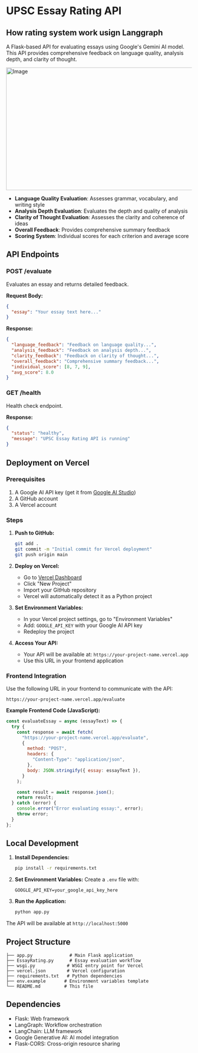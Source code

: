 # UPSC Essay Rating API

## How rating system work usign Langgraph

A Flask-based API for evaluating essays using Google's Gemini AI model. This API provides comprehensive feedback on language quality, analysis depth, and clarity of thought.

<img width="591" height="333" alt="Image" src="https://github.com/user-attachments/assets/d943a1c6-ab6d-4e3e-a961-0784dcbbc073" />

- **Language Quality Evaluation**: Assesses grammar, vocabulary, and writing style
- **Analysis Depth Evaluation**: Evaluates the depth and quality of analysis
- **Clarity of Thought Evaluation**: Assesses the clarity and coherence of ideas
- **Overall Feedback**: Provides comprehensive summary feedback
- **Scoring System**: Individual scores for each criterion and average score

## API Endpoints

### POST /evaluate

Evaluates an essay and returns detailed feedback.

**Request Body:**

```json
{
  "essay": "Your essay text here..."
}
```

**Response:**

```json
{
  "language_feedback": "Feedback on language quality...",
  "analysis_feedback": "Feedback on analysis depth...",
  "clarity_feedback": "Feedback on clarity of thought...",
  "overall_feedback": "Comprehensive summary feedback...",
  "individual_score": [8, 7, 9],
  "avg_score": 8.0
}
```

### GET /health

Health check endpoint.

**Response:**

```json
{
  "status": "healthy",
  "message": "UPSC Essay Rating API is running"
}
```

## Deployment on Vercel

### Prerequisites

1. A Google AI API key (get it from [Google AI Studio](https://aistudio.google.com/app/apikey))
2. A GitHub account
3. A Vercel account

### Steps

1. **Push to GitHub:**

   ```bash
   git add .
   git commit -m "Initial commit for Vercel deployment"
   git push origin main
   ```

2. **Deploy on Vercel:**

   - Go to [Vercel Dashboard](https://vercel.com/dashboard)
   - Click "New Project"
   - Import your GitHub repository
   - Vercel will automatically detect it as a Python project

3. **Set Environment Variables:**

   - In your Vercel project settings, go to "Environment Variables"
   - Add: `GOOGLE_API_KEY` with your Google AI API key
   - Redeploy the project

4. **Access Your API:**
   - Your API will be available at: `https://your-project-name.vercel.app`
   - Use this URL in your frontend application

### Frontend Integration

Use the following URL in your frontend to communicate with the API:

```
https://your-project-name.vercel.app/evaluate
```

**Example Frontend Code (JavaScript):**

```javascript
const evaluateEssay = async (essayText) => {
  try {
    const response = await fetch(
      "https://your-project-name.vercel.app/evaluate",
      {
        method: "POST",
        headers: {
          "Content-Type": "application/json",
        },
        body: JSON.stringify({ essay: essayText }),
      }
    );

    const result = await response.json();
    return result;
  } catch (error) {
    console.error("Error evaluating essay:", error);
    throw error;
  }
};
```

## Local Development

1. **Install Dependencies:**

   ```bash
   pip install -r requirements.txt
   ```

2. **Set Environment Variables:**
   Create a `.env` file with:

   ```
   GOOGLE_API_KEY=your_google_api_key_here
   ```

3. **Run the Application:**
   ```bash
   python app.py
   ```

The API will be available at `http://localhost:5000`

## Project Structure

```
├── app.py              # Main Flask application
├── EssayRating.py      # Essay evaluation workflow
├── wsgi.py            # WSGI entry point for Vercel
├── vercel.json        # Vercel configuration
├── requirements.txt   # Python dependencies
├── env.example       # Environment variables template
└── README.md         # This file
```

## Dependencies

- Flask: Web framework
- LangGraph: Workflow orchestration
- LangChain: LLM framework
- Google Generative AI: AI model integration
- Flask-CORS: Cross-origin resource sharing
